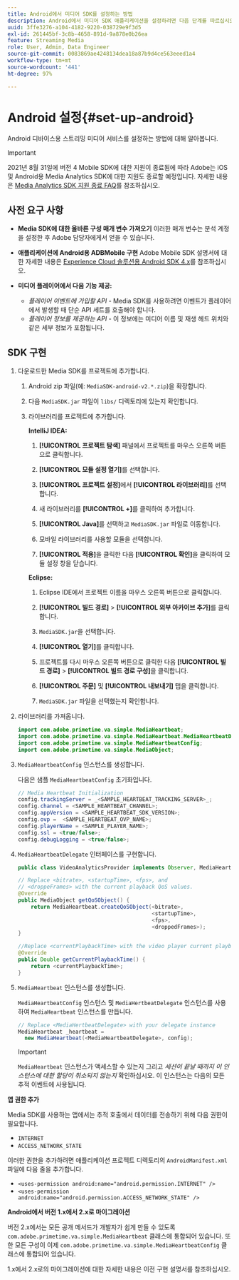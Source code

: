 ```yaml
---
title: Android에서 미디어 SDK를 설정하는 방법
description: Android에서 미디어 SDK 애플리케이션을 설정하려면 다음 단계를 따르십시오.
uuid: 3ffe3276-a104-4182-9220-038729e9f3d5
exl-id: 261445bf-3c8b-4658-891d-9a878e0b26ea
feature: Streaming Media
role: User, Admin, Data Engineer
source-git-commit: 0083869ae4248134dea18a87b9d4ce563eeed1a4
workflow-type: tm+mt
source-wordcount: '441'
ht-degree: 97%

---
```


# Android 설정{#set-up-android}

Android 디바이스용 스트리밍 미디어 서비스를 설정하는 방법에 대해 알아봅니다.

>[!IMPORTANT]
>
>2021년 8월 31일에 버전 4 Mobile SDK에 대한 지원이 종료됨에 따라 Adobe는 iOS 및 Android용 Media Analytics SDK에 대한 지원도 종료할 예정입니다.  자세한 내용은 [Media Analytics SDK 지원 종료 FAQ](/help/additional-resources/end-of-support-faqs.md)를 참조하십시오.


## 사전 요구 사항

* **Media SDK에 대한 올바른 구성 매개 변수 가져오기**
이러한 매개 변수는 분석 계정을 설정한 후 Adobe 담당자에게서 얻을 수 있습니다.
* **애플리케이션에 Android용 ADBMobile 구현** Adobe Mobile SDK 설명서에 대한 자세한 내용은 [Experience Cloud 솔루션용 Android SDK 4.x](https://experienceleague.adobe.com/docs/mobile-services/android/overview.html?lang=ko)를 참조하십시오.

* **미디어 플레이어에서 다음 기능 제공:**
   * *플레이어 이벤트에 가입할 API* - Media SDK를 사용하려면 이벤트가 플레이어에서 발생할 때 단순 API 세트를 호출해야 합니다.
   * *플레이어 정보를 제공하는 API* - 이 정보에는 미디어 이름 및 재생 헤드 위치와 같은 세부 정보가 포함됩니다.

## SDK 구현

1. 다운로드한 Media SDK를 프로젝트에 추가합니다.

   1. Android zip 파일(예: `MediaSDK-android-v2.*.zip`)을 확장합니다.
   1. 다음 `MediaSDK.jar` 파일이 `libs/` 디렉토리에 있는지 확인합니다.

   1. 라이브러리를 프로젝트에 추가합니다.

      **IntelliJ IDEA:**

      1. **[!UICONTROL 프로젝트 탐색]** 패널에서 프로젝트를 마우스 오른쪽 버튼으로 클릭합니다.
      1. **[!UICONTROL 모듈 설정 열기]**&#x200B;를 선택합니다.
      1. **[!UICONTROL 프로젝트 설정]**&#x200B;에서 **[!UICONTROL 라이브러리]**&#x200B;를 선택합니다.

      1. 새 라이브러리를 **[!UICONTROL +]**&#x200B;를 클릭하여 추가합니다.
      1. **[!UICONTROL Java]**&#x200B;를 선택하고 `MediaSDK.jar` 파일로 이동합니다.

      1. 모바일 라이브러리를 사용할 모듈을 선택합니다.
      1. **[!UICONTROL 적용]**&#x200B;을 클릭한 다음 **[!UICONTROL 확인]**&#x200B;을 클릭하여 모듈 설정 창을 닫습니다.

      **Eclipse:**

      1. Eclipse IDE에서 프로젝트 이름을 마우스 오른쪽 버튼으로 클릭합니다.
      1. **[!UICONTROL 빌드 경로]** > **[!UICONTROL 외부 아카이브 추가]**&#x200B;를 클릭합니다.
      1. `MediaSDK.jar`을 선택합니다.
      1. **[!UICONTROL 열기]**&#x200B;를 클릭합니다.
      1. 프로젝트를 다시 마우스 오른쪽 버튼으로 클릭한 다음 **[!UICONTROL 빌드 경로]** > **[!UICONTROL 빌드 경로 구성]**&#x200B;을 클릭합니다.
      1. **[!UICONTROL 주문]** 및 **[!UICONTROL 내보내기]** 탭을 클릭합니다.

      1. `MediaSDK.jar` 파일을 선택했는지 확인합니다.

1. 라이브러리를 가져옵니다.

   ```java
   import com.adobe.primetime.va.simple.MediaHeartbeat;
   import com.adobe.primetime.va.simple.MediaHeartbeat.MediaHeartbeatDelegate;
   import com.adobe.primetime.va.simple.MediaHeartbeatConfig;
   import com.adobe.primetime.va.simple.MediaObject;
   ```

1. `MediaHeartbeatConfig` 인스턴스를 생성합니다.

   다음은 샘플 `MediaHeartbeatConfig` 초기화입니다.

   ```java
   // Media Heartbeat Initialization
   config.trackingServer = _<SAMPLE_HEARTBEAT_TRACKING_SERVER>_;
   config.channel = <SAMPLE_HEARTBEAT_CHANNEL>;
   config.appVersion = <SAMPLE_HEARTBEAT_SDK_VERSION>;
   config.ovp =  <SAMPLE_HEARTBEAT_OVP_NAME>;
   config.playerName = <SAMPLE_PLAYER_NAME>;
   config.ssl = <true/false>;
   config.debugLogging = <true/false>;
   ```

1. `MediaHeartbeatDelegate` 인터페이스를 구현합니다.

   ```java
   public class VideoAnalyticsProvider implements Observer, MediaHeartbeatDelegate{}
   ```

   ```java
   // Replace <bitrate>, <startupTime>, <fps>, and  
   // <droppeFrames> with the current playback QoS values.  
   @Override
   public MediaObject getQoSObject() {
       return MediaHeartbeat.createQoSObject(<bitrate>,  
                                             <startupTime>,  
                                             <fps>,  
                                             <droppedFrames>);
   }
   
   //Replace <currentPlaybackTime> with the video player current playback time
   @Override
   public Double getCurrentPlaybackTime() {
       return <currentPlaybackTime>;
   }
   ```

1. `MediaHeartbeat` 인스턴스를 생성합니다.

   `MediaHeartbeatConfig` 인스턴스 및 `MediaHertbeatDelegate` 인스턴스를 사용하여 `MediaHeartbeat` 인스턴스를 만듭니다.

   ```java
   // Replace <MediaHertbeatDelegate> with your delegate instance
   MediaHeartbeat _heartbeat =  
     new MediaHeartbeat(<MediaHeartbeatDelegate>, config);
   ```

   >[!IMPORTANT]
   >
   >`MediaHeartbeat` 인스턴스가 액세스할 수 있는지 그리고 *세션이 끝날 때까지 이 인스턴스에 대한 할당이 취소되지 않는지* 확인하십시오. 이 인스턴스는 다음의 모든 추적 이벤트에 사용됩니다.

**앱 권한 추가**

Media SDK를 사용하는 앱에서는 추적 호출에서 데이터를 전송하기 위해 다음 권한이 필요합니다.

* `INTERNET`
* `ACCESS_NETWORK_STATE`

이러한 권한을 추가하려면 애플리케이션 프로젝트 디렉토리의 `AndroidManifest.xml` 파일에 다음 줄을 추가합니다.

* `<uses-permission android:name="android.permission.INTERNET" />`
* `<uses-permission android:name="android.permission.ACCESS_NETWORK_STATE" />`

**Android에서 버전 1.x에서 2.x로 마이그레이션**

버전 2.x에서는 모든 공개 메서드가 개발자가 쉽게 만들 수 있도록 `com.adobe.primetime.va.simple.MediaHeartbeat` 클래스에 통합되어 있습니다. 또한 모든 구성이 이제 `com.adobe.primetime.va.simple.MediaHeartbeatConfig` 클래스에 통합되어 있습니다.

1.x에서 2.x로의 마이그레이션에 대한 자세한 내용은 이전 구현 설명서를 참조하십시오.
